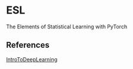 # ESL
 The Elements of Statistical Learning with PyTorch



 ## References

 [IntroToDeepLearning](http://introtodeeplearning.com/)
